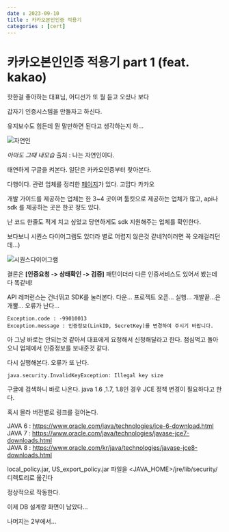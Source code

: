 ```yaml
---
date : 2023-09-10
title : 카카오본인인증 적용기
categories : [cert]
---
```


# 카카오본인인증 적용기 part 1 (feat. kakao)

핫한걸 좋아하는 대표님, 어디선가 또 뭘 듣고 오셨나 보다

갑자기 인증시스템을 만들자고 하신다.

유지보수도 힘든데 뭔 말만하면 된다고 생각하는지 하...

![자연인](https://i.namu.wiki/i/XuBEDfxpzZBHJJKtQ_i0KpkVB6EM5nMwXFStVcF3kiYc17weyRvMiMzM2gOoebd5Wo-CchNIozM42HJEYAVPrCb_wPcR8Gc4x2ylYRMj0coKCc-hlyaVJy_RfCGw5nRqIu_CQMZv77EEkonMt224cA.webp)

_아마도 그때 내모습_ 출처 : 나는 자연인이다.

태연하게 구글을 켜본다. 일단은 카카오인증부터 찾아본다.

다행이다. 관련 업체를 정리한 [페이지](https://business.kakao.com/info/kakaocertification/)가 있다. 고맙다 카카오

개발 가이드를 제공하는 업체는 한 3~4 곳이며 툴킷으로 제공하는 업체가 많고, api나 sdk 를 제공하는 곳은 한곳 정도 있다.

난 코드 한줄도 적게 치고 싶었고 당연하게도 sdk 지원해주는 업체를 확인한다.

보다보니 시퀀스 다이어그램도 있더라 별로 어렵지 않은것 같네?(이러면 꼭 오래걸리던데...)

![시퀀스다이어그램](https://developers.barocert.com/images/document/guide/kakao/identity-channel-message-diagram.webp)

결론은 **[인증요청 -> 상태확인 -> 검증]** 패턴이더라 다른 인증서비스도 있어서 봤는데 다 똑같네!

API 레퍼런스는 건너뛰고 SDK를 눌러본다. 다운... 프로젝트 오픈... 실행... 개발끝...은 개뿔... 오류가 난다...

```
Exception.code : -99010013
Exception.message : 인증정보(LinkID, SecretKey)를 변경하여 주시기 바랍니다.
```

아 그냥 바로는 안되는것 같아서 대표에게 요청해서 신청해달라고 한다.
점심먹고 돌아오니 업체에서 인증정보를 보내준것 같다.

다시 실행해본다. 오류가 또 난다.


``` 
java.security.InvalidKeyException: Illegal key size 
```

구글에 검색하니 바로 나온다. java 1.6 ,1.7, 1.8인 경우 JCE 정책 변경이 필요하다고 한다.

혹시 몰라 버전별로 링크를 걸어논다. 

JAVA 6 : https://www.oracle.com/java/technologies/jce-6-download.html   
JAVA 7 : https://www.oracle.com/java/technologies/javase-jce7-downloads.html   
JAVA 8 : https://www.oracle.com/kr/java/technologies/javase-jce8-downloads.html

local_policy.jar, US_export_policy.jar 파일을 <JAVA_HOME>/jre/lib/security/ 디렉토리로 옮긴다

 정상적으로 작동한다.

이제 DB 설계랑 화면이 남았다... 

나머지는 2부에서...
